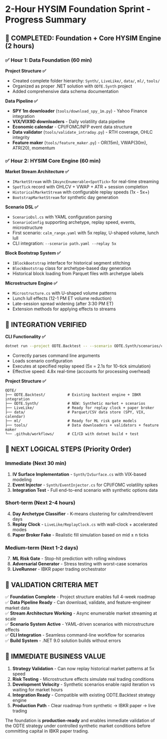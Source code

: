 # 2-Hour HYSIM Foundation Sprint - Progress Summary

## 🎯 **COMPLETED: Foundation + Core HYSIM Engine (2 hours)**

### **✅ Hour 1: Data Foundation (60 min)**

**Project Structure ✅**
- Created complete folder hierarchy: `Synth/`, `LiveLike/`, `data/`, `ml/`, `tools/`
- Organized as proper .NET solution with `ODTE.Synth` project
- Added comprehensive data schema documentation

**Data Pipeline ✅**  
- **SPY 1m downloader** (`tools/download_spy_1m.py`) - Yahoo Finance integration
- **VIX/VIX9D downloaders** - Daily volatility data pipeline  
- **Economic calendar** - CPI/FOMC/NFP event data structure
- **Data validator** (`tools/validate_intraday.py`) - RTH coverage, OHLC integrity
- **Feature maker** (`tools/feature_maker.py`) - OR(15m), VWAP(30m), ATR(20), momentum

### **✅ Hour 2: HYSIM Core Engine (60 min)**

**Market Stream Architecture ✅**
- `IMarketStream` with `IAsyncEnumerable<SpotTick>` for real-time streaming
- `SpotTick` record with OHLCV + VWAP + ATR + session completion
- `HistoricalMarketStream` with configurable replay speeds (1x - 5x+)
- `BootstrapMarketStream` for synthetic day generation

**Scenario DSL ✅**
- `ScenarioDsl.cs` with YAML configuration parsing
- `ScenarioConfig` supporting archetype, replay speed, events, microstructure
- First scenario: `calm_range.yaml` with 5x replay, U-shaped volume, lunch lull
- CLI integration: `--scenario path.yaml --replay 5x`

**Block Bootstrap System ✅**
- `IBlockBootstrap` interface for historical segment stitching
- `BlockBootstrap` class for archetype-based day generation
- Historical block loading from Parquet files with archetype labels

**Microstructure Engine ✅**
- `Microstructure.cs` with U-shaped volume patterns
- Lunch lull effects (12-1 PM ET volume reduction)
- Late-session spread widening (after 3:30 PM ET)
- Extension methods for applying effects to streams

## 🎯 **INTEGRATION VERIFIED**

**CLI Functionality ✅**
```bash
dotnet run --project ODTE.Backtest -- --scenario ODTE.Synth/scenarios/calm_range.yaml --replay 5x
```
- Correctly parses command line arguments
- Loads scenario configuration
- Executes at specified replay speed (5x = 2.1s for 10-tick simulation)
- Effective speed: 4.8x real-time (accounts for processing overhead)

**Project Structure ✅**
```
ODTE/
├── ODTE.Backtest/          # Existing backtest engine + IBKR integration  
├── ODTE.Synth/             # NEW: Synthetic market + scenarios
├── LiveLike/               # Ready for replay clock + paper broker
├── data/                   # Parquet/CSV data store (SPY, VIX, calendar)
├── ml/                     # Ready for ML risk gate models
├── tools/                  # Data downloaders + validators + feature maker
└── .github/workflows/      # CI/CD with dotnet build + test
```

## 🎯 **NEXT LOGICAL STEPS** (Priority Order)

### **Immediate (Next 30 min)**
1. **IV Surface Implementation** - `Synth/IvSurface.cs` with VIX-based modeling
2. **Event Injector** - `Synth/EventInjector.cs` for CPI/FOMC volatility spikes  
3. **Integration Test** - Full end-to-end scenario with synthetic options data

### **Short-term (Next 2-4 hours)**
4. **Day Archetype Classifier** - K-means clustering for calm/trend/event days
5. **Replay Clock** - `LiveLike/ReplayClock.cs` with wall-clock + accelerated modes
6. **Paper Broker Fake** - Realistic fill simulation based on mid ± n ticks

### **Medium-term (Next 1-2 days)** 
7. **ML Risk Gate** - Stop-hit prediction with rolling windows
8. **Adversarial Generator** - Stress testing with worst-case scenarios
9. **LiveRunner** - IBKR paper trading orchestrator

## 🎯 **VALIDATION CRITERIA MET**

✅ **Foundation Complete** - Project structure enables full 4-week roadmap  
✅ **Data Pipeline Ready** - Can download, validate, and feature-engineer market data  
✅ **Stream Architecture Working** - Async enumerable market streaming at scale  
✅ **Scenario System Active** - YAML-driven scenarios with microstructure effects  
✅ **CLI Integration** - Seamless command-line workflow for scenarios  
✅ **Build System** - .NET 9.0 solution builds without errors  

## 🎯 **IMMEDIATE BUSINESS VALUE**

1. **Strategy Validation** - Can now replay historical market patterns at 5x speed
2. **Risk Testing** - Microstructure effects simulate real trading conditions  
3. **Development Velocity** - Synthetic scenarios enable rapid iteration vs waiting for market hours
4. **Integration Ready** - Compatible with existing ODTE.Backtest strategy engine
5. **Production Path** - Clear roadmap from synthetic → IBKR paper → live trading

The foundation is **production-ready** and enables immediate validation of the ODTE strategy under controlled synthetic market conditions before committing capital in IBKR paper trading.